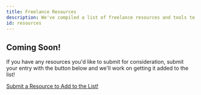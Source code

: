 ```yaml
---
title: Freelance Resources
description: We've compiled a list of freelance resources and tools to help empower your freelance workflow and capabilities. Did we miss anything? Contact us to add it to the list!
id: resources
---
```


## Coming Soon!

If you have any resources you'd like to submit for consideration, submit your entry with the button below and we'll work on getting it added to the list!

<a href="#submit" class="open-popup-link button">Submit a Resource to Add to the List!</a>
